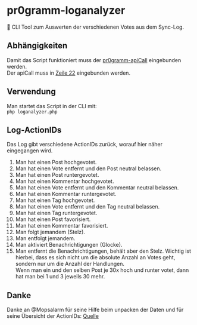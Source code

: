 # pr0gramm-loganalyzer
:scroll: CLI Tool zum Auswerten der verschiedenen Votes aus dem Sync-Log.

## Abhängigkeiten
Damit das Script funktioniert muss der [pr0gramm-apiCall](https://github.com/RundesBalli/pr0gramm-apiCall) eingebunden werden.  
Der apiCall muss in [Zeile 22](https://github.com/RundesBalli/pr0gramm-loganalyzer/blob/master/loganalyzer.php#L22) eingebunden werden.

## Verwendung
Man startet das Script in der CLI mit:  
`php loganalyzer.php`

## Log-ActionIDs
Das Log gibt verschiedene ActionIDs zurück, worauf hier näher eingegangen wird.
1. Man hat einen Post hochgevotet.
2. Man hat einen Vote entfernt und den Post neutral belassen.
3. Man hat einen Post runtergevotet.
4. Man hat einen Kommentar hochgevotet.
5. Man hat einen Vote entfernt und den Kommentar neutral belassen.
6. Man hat einen Kommentar runtergevotet.
7. Man hat einen Tag hochgevotet.
8. Man hat einen Vote entfernt und den Tag neutral belassen.
9. Man hat einen Tag runtergevotet.
10. Man hat einen Post favorisiert.
11. Man hat einen Kommentar favorisiert.
12. Man folgt jemandem (Stelz).
13. Man entfolgt jemandem.
14. Man aktiviert Benachrichtigungen (Glocke).
15. Man entfernt die Benachrichtigungen, behält aber den Stelz.
Wichtig ist hierbei, dass es sich nicht um die absolute Anzahl an Votes geht, sondern nur um die Anzahl der Handlungen.  
Wenn man ein und den selben Post je 30x hoch und runter votet, dann hat man bei 1 und 3 jeweils 30 mehr.

## Danke
Danke an @Mopsalarm für seine Hilfe beim unpacken der Daten und für seine Übersicht der ActionIDs:
[Quelle](https://github.com/mopsalarm/Pr0/blob/62b3e13a5961424ae32e918a10736eba5710d7fa/app/src/main/java/com/pr0gramm/app/services/VoteService.kt#L241-L258)
